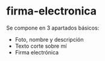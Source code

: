 # firma-electronica
Se compone en 3 apartados básicos: 

- Foto, nombre y descripción 
- Texto corte sobre mí
- Firma electrónica
